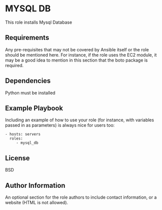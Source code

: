 # MYSQL DB

This role installs Mysql Database

## Requirements

Any pre-requisites that may not be covered by Ansible itself or the role should be mentioned here. For instance, if the role uses the EC2 module, it may be a good idea to mention in this section that the boto package is required.

## Dependencies

Python must be installed

## Example Playbook

Including an example of how to use your role (for instance, with variables passed in as parameters) is always nice for users too:

    - hosts: servers
      roles:
         - mysql_db

## License

BSD

## Author Information

An optional section for the role authors to include contact information, or a website (HTML is not allowed).
